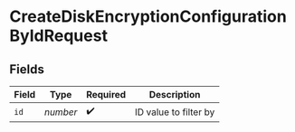 # CreateDiskEncryptionConfigurationByIdRequest


## Fields

| Field                 | Type                  | Required              | Description           |
| --------------------- | --------------------- | --------------------- | --------------------- |
| `id`                  | *number*              | :heavy_check_mark:    | ID value to filter by |